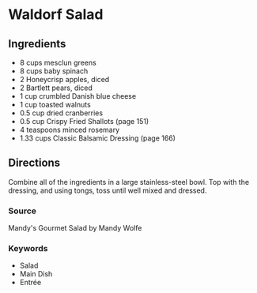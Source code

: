 # Waldorf Salad

## Ingredients

- 8 cups mesclun greens
- 8 cups baby spinach
- 2 Honeycrisp apples, diced
- 2 Bartlett pears, diced
- 1 cup crumbled Danish blue cheese
- 1 cup toasted walnuts
- 0.5 cup dried cranberries
- 0.5 cup Crispy Fried Shallots (page 151)
- 4 teaspoons minced rosemary
- 1.33 cups Classic Balsamic Dressing (page 166)

## Directions

Combine all of the ingredients in a large stainless-steel bowl. Top with the
dressing, and using tongs, toss until well mixed and dressed.

### Source

Mandy's Gourmet Salad by Mandy Wolfe

### Keywords

- Salad
- Main Dish
- Entrée
